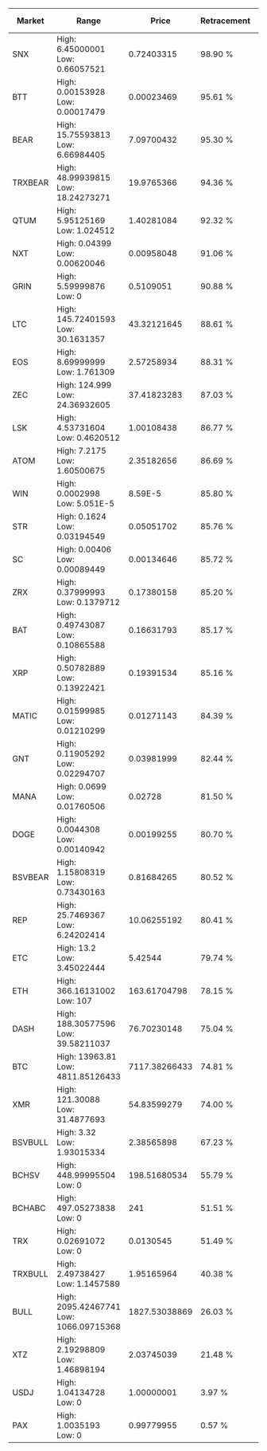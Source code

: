 | Market | Range | Price| Retracement | Doubles to 50% |
| --- | --- | --- | --- | --- |
| SNX | High: 6.45000001<br />Low: 0.66057521 | 0.72403315 | 98.90 % | 4.91 |
| BTT | High: 0.00153928<br />Low: 0.00017479 | 0.00023469 | 95.61 % | 3.65 |
| BEAR | High: 15.75593813<br />Low: 6.66984405 | 7.09700432 | 95.30 % | 1.58 |
| TRXBEAR | High: 48.99939815<br />Low: 18.24273271 | 19.9765366 | 94.36 % | 1.68 |
| QTUM | High: 5.95125169<br />Low: 1.024512 | 1.40281084 | 92.32 % | 2.49 |
| NXT | High: 0.04399<br />Low: 0.00620046 | 0.00958048 | 91.06 % | 2.62 |
| GRIN | High: 5.59999876<br />Low: 0 | 0.5109051 | 90.88 % | 5.48 |
| LTC | High: 145.72401593<br />Low: 30.1631357 | 43.32121645 | 88.61 % | 2.03 |
| EOS | High: 8.69999999<br />Low: 1.761309 | 2.57258934 | 88.31 % | 2.03 |
| ZEC | High: 124.999<br />Low: 24.36932605 | 37.41823283 | 87.03 % | 2.00 |
| LSK | High: 4.53731604<br />Low: 0.4620512 | 1.00108438 | 86.77 % | 2.50 |
| ATOM | High: 7.2175<br />Low: 1.60500675 | 2.35182656 | 86.69 % | 1.88 |
| WIN | High: 0.0002998<br />Low: 5.051E-5 | 8.59E-5 | 85.80 % | 2.04 |
| STR | High: 0.1624<br />Low: 0.03194549 | 0.05051702 | 85.76 % | 1.92 |
| SC | High: 0.00406<br />Low: 0.00089449 | 0.00134646 | 85.72 % | 1.84 |
| ZRX | High: 0.37999993<br />Low: 0.1379712 | 0.17380158 | 85.20 % | 1.49 |
| BAT | High: 0.49743087<br />Low: 0.10865588 | 0.16631793 | 85.17 % | 1.82 |
| XRP | High: 0.50782889<br />Low: 0.13922421 | 0.19391534 | 85.16 % | 1.67 |
| MATIC | High: 0.01599985<br />Low: 0.01210299 | 0.01271143 | 84.39 % | 1.11 |
| GNT | High: 0.11905292<br />Low: 0.02294707 | 0.03981999 | 82.44 % | 1.78 |
| MANA | High: 0.0699<br />Low: 0.01760506 | 0.02728 | 81.50 % | 1.60 |
| DOGE | High: 0.0044308<br />Low: 0.00140942 | 0.00199255 | 80.70 % | 1.47 |
| BSVBEAR | High: 1.15808319<br />Low: 0.73430163 | 0.81684265 | 80.52 % | 1.16 |
| REP | High: 25.7469367<br />Low: 6.24202414 | 10.06255192 | 80.41 % | 1.59 |
| ETC | High: 13.2<br />Low: 3.45022444 | 5.42544 | 79.74 % | 1.53 |
| ETH | High: 366.16131002<br />Low: 107 | 163.61704798 | 78.15 % | 1.45 |
| DASH | High: 188.30577596<br />Low: 39.58211037 | 76.70230148 | 75.04 % | 1.49 |
| BTC | High: 13963.81<br />Low: 4811.85126433 | 7117.38266433 | 74.81 % | 1.32 |
| XMR | High: 121.30088<br />Low: 31.4877693 | 54.83599279 | 74.00 % | 1.39 |
| BSVBULL | High: 3.32<br />Low: 1.93015334 | 2.38565898 | 67.23 % | 1.10 |
| BCHSV | High: 448.99995504<br />Low: 0 | 198.51680534 | 55.79 % | 1.13 |
| BCHABC | High: 497.05273838<br />Low: 0 | 241 | 51.51 % | 1.03 |
| TRX | High: 0.02691072<br />Low: 0 | 0.0130545 | 51.49 % | 1.03 |
| TRXBULL | High: 2.49738427<br />Low: 1.1457589 | 1.95165964 | 40.38 % | 0.00 |
| BULL | High: 2095.42467741<br />Low: 1066.09715368 | 1827.53038869 | 26.03 % | 0.00 |
| XTZ | High: 2.19298809<br />Low: 1.46898194 | 2.03745039 | 21.48 % | 0.00 |
| USDJ | High: 1.04134728<br />Low: 0 | 1.00000001 | 3.97 % | 0.00 |
| PAX | High: 1.0035193<br />Low: 0 | 0.99779955 | 0.57 % | 0.00 |
